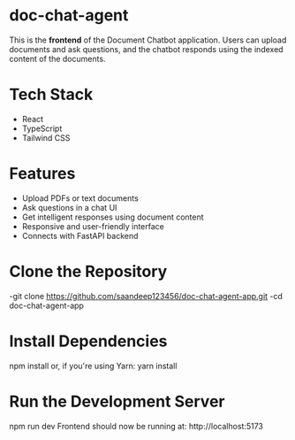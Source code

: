 # doc-chat-agent
This is the **frontend** of the Document Chatbot application. Users can upload documents and ask questions, and the chatbot responds using the indexed content of the documents.

# Tech Stack
- React
- TypeScript
- Tailwind CSS

# Features
- Upload PDFs or text documents
- Ask questions in a chat UI
- Get intelligent responses using document content
- Responsive and user-friendly interface
- Connects with FastAPI backend

# Clone the Repository
-git clone https://github.com/saandeep123456/doc-chat-agent-app.git
-cd doc-chat-agent-app

# Install Dependencies
npm install
or, if you're using Yarn:
yarn install

# Run the Development Server
npm run dev
Frontend should now be running at: http://localhost:5173
